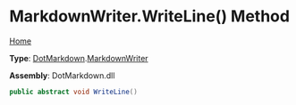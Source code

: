 # MarkdownWriter\.WriteLine\(\) Method

[Home](../../../README.md)

**Type**: [DotMarkdown](../../README.md)\.[MarkdownWriter](../README.md)

**Assembly**: DotMarkdown\.dll

```csharp
public abstract void WriteLine()
```

